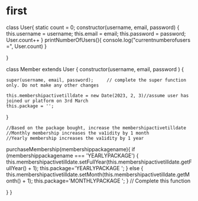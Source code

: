 # first
class User{
    static count = 0;
    constructor(username, email, password) {
      this.username = username;
      this.email = email;
      this.password = password;
      User.count++
    }
    printNumberOfUsers(){
        console.log("currentnumberofusers =", User.count)
    }
    

}

class Member extends User {
  constructor(username, email, password ) {
      
    super(username, email, password);     // complete the super function only. Do not make any other changes
    
    this.membershipactivetilldate = new Date(2023, 2, 3)//assume user has joined ur platform on 3rd March
    this.package = '';
  }
  
    //Based on the package bought, increase the membershipactivetilldate
    //Monthly membership increases the va1idity by 1 month
    //Yearly membership increases the va1idity by 1 year
  purchaseMembership(membershippackagename){
    if (membershippackagename === 'YEARLYPACKAGE') {
        this.membershipactivetilldate.setFullYear(this.membershipactivetilldate.getFullYear() + 1);
        this.package='YEARLYPACKAGE ';
    } else {
        this.membershipactivetilldate.setMonth(this.membershipactivetilldate.getMonth() + 1);
        this.package='MONTHLYPACKAGE ';
    }
    //   Complete this function
      
 
  }
}
